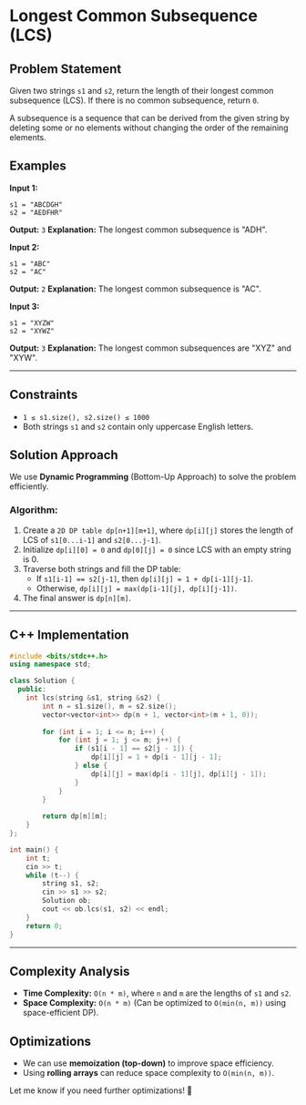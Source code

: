 # Longest Common Subsequence (LCS)

## Problem Statement
Given two strings `s1` and `s2`, return the length of their longest common subsequence (LCS). If there is no common subsequence, return `0`.

A subsequence is a sequence that can be derived from the given string by deleting some or no elements without changing the order of the remaining elements.

## Examples
**Input 1:**
```
s1 = "ABCDGH"
s2 = "AEDFHR"
```
**Output:** `3`
**Explanation:** The longest common subsequence is "ADH".

**Input 2:**
```
s1 = "ABC"
s2 = "AC"
```
**Output:** `2`
**Explanation:** The longest common subsequence is "AC".

**Input 3:**
```
s1 = "XYZW"
s2 = "XYWZ"
```
**Output:** `3`
**Explanation:** The longest common subsequences are "XYZ" and "XYW".

---

## Constraints
- `1 ≤ s1.size(), s2.size() ≤ 1000`
- Both strings `s1` and `s2` contain only uppercase English letters.

## Solution Approach
We use **Dynamic Programming** (Bottom-Up Approach) to solve the problem efficiently.

### **Algorithm:**
1. Create a `2D DP table dp[n+1][m+1]`, where `dp[i][j]` stores the length of LCS of `s1[0...i-1]` and `s2[0...j-1]`.
2. Initialize `dp[i][0] = 0` and `dp[0][j] = 0` since LCS with an empty string is 0.
3. Traverse both strings and fill the DP table:
   - If `s1[i-1] == s2[j-1]`, then `dp[i][j] = 1 + dp[i-1][j-1]`.
   - Otherwise, `dp[i][j] = max(dp[i-1][j], dp[i][j-1])`.
4. The final answer is `dp[n][m]`.

---

## **C++ Implementation**
```cpp
#include <bits/stdc++.h>
using namespace std;

class Solution {
  public:
    int lcs(string &s1, string &s2) {
        int n = s1.size(), m = s2.size();
        vector<vector<int>> dp(n + 1, vector<int>(m + 1, 0));
        
        for (int i = 1; i <= n; i++) {
            for (int j = 1; j <= m; j++) {
                if (s1[i - 1] == s2[j - 1]) {
                    dp[i][j] = 1 + dp[i - 1][j - 1];
                } else {
                    dp[i][j] = max(dp[i - 1][j], dp[i][j - 1]);
                }
            }
        }
        
        return dp[n][m];
    }
};

int main() {
    int t;
    cin >> t;
    while (t--) {
        string s1, s2;
        cin >> s1 >> s2;
        Solution ob;
        cout << ob.lcs(s1, s2) << endl;
    }
    return 0;
}
```

---

## **Complexity Analysis**
- **Time Complexity:** `O(n * m)`, where `n` and `m` are the lengths of `s1` and `s2`.
- **Space Complexity:** `O(n * m)` (Can be optimized to `O(min(n, m))` using space-efficient DP).

## **Optimizations**
- We can use **memoization (top-down)** to improve space efficiency.
- Using **rolling arrays** can reduce space complexity to `O(min(n, m))`.

Let me know if you need further optimizations! 🚀
